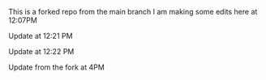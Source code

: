 This is a forked repo from the main branch
I am making some edits here at 12:07PM


Update at 12:21 PM


Update at 12:22 PM

Update from the fork at 4PM
